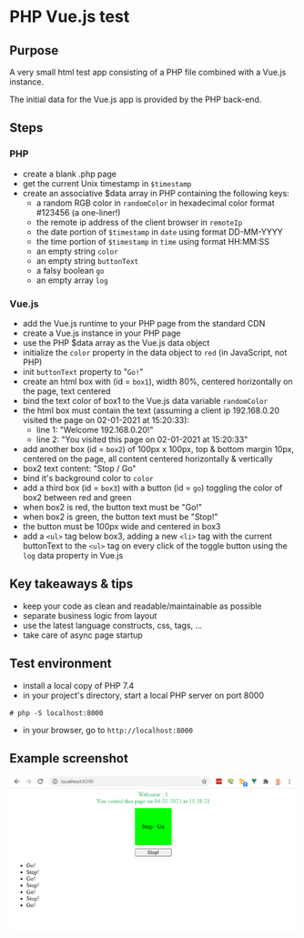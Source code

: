 # PHP Vue.js test

## Purpose

A very small html test app consisting of a PHP file combined with a Vue.js instance.

The initial data for the Vue.js app is provided by the PHP back-end.

## Steps

### PHP

- create a blank .php page
- get the current Unix timestamp in `$timestamp`
- create an associative $data array in PHP containing the following keys:
  - a random RGB color in `randomColor` in hexadecimal color format #123456 (a one-liner!)
  - the remote ip address of the client browser in `remoteIp`
  - the date portion of `$timestamp` in `date` using format DD-MM-YYYY
  - the time portion of `$timestamp` in `time` using format HH:MM:SS
  - an empty string `color`
  - an empty string `buttonText`
  - a falsy boolean `go`
  - an empty array `log`

### Vue.js

- add the Vue.js runtime to your PHP page from the standard CDN
- create a Vue.js instance in your PHP page
- use the PHP $data array as the Vue.js data object
- initialize the `color` property in the data object to `red` (in JavaScript, not PHP)
- init `buttonText` property to "`Go!`"
- create an html box with (id = `box1`), width 80%, centered horizontally on the page, text centered
- bind the text color of box1 to the Vue.js data variable `randomColor`
- the html box must contain the text (assuming a client ip 192.168.0.20 visited the page on 02-01-2021 at 15:20:33):
  - line 1: "Welcome 192.168.0.20!"
  - line 2: "You visited this page on 02-01-2021 at 15:20:33"
- add another box (id = `box2`) of 100px x 100px, top & bottom margin 10px, centered on the page, all content centered horizontally & vertically
- box2 text content: "Stop / Go"
- bind it's background color to `color`
- add a third box (id = `box3`) with a button (id = `go`) toggling the color of box2 between red and green
- when box2 is red, the button text must be "Go!"
- when box2 is green, the button text must be "Stop!"
- the button must be 100px wide and centered in box3
- add a `<ul>` tag below box3, adding a new `<li>` tag with the current buttonText to the `<ul>` tag on every click of the toggle button using the `log` data property in Vue.js

## Key takeaways & tips

- keep your code as clean and readable/maintainable as possible
- separate business logic from layout
- use the latest language constructs, css, tags, ...
- take care of async page startup

## Test environment

- install a local copy of PHP 7.4
- in your project's directory, start a local PHP server on port 8000
```
# php -S localhost:8000
```
- in your browser, go to `http://localhost:8000`

## Example screenshot

![image](images/example.png)